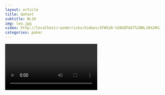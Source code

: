 ```yaml
---
layout: article
title: GoFast
subtitle: NL10
img: leo.jpg
video: http://localhost/~asderrickx/Videos/SFW%20-%20GOFAST%20NL10%20%231.mp4
categories: poker
---
```


<div class="body">
  
  <div class="video">
    <video id="player" controls>
        <source src="{{ page.video }}" type="video/mp4">
    </video>
  </div>
  
</div>
